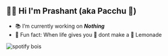 ## 👨‍🔬 Hi I'm Prashant (aka Pacchu 🎍)


- 📚 I’m currently working on ***Nothing***
- 🍫 Fun fact: When life gives you 🍋 dont make a 🧃 Lemonade

![spotify bois](https://now-playing-profile-boua5vedb.vercel.app/now-playing)





